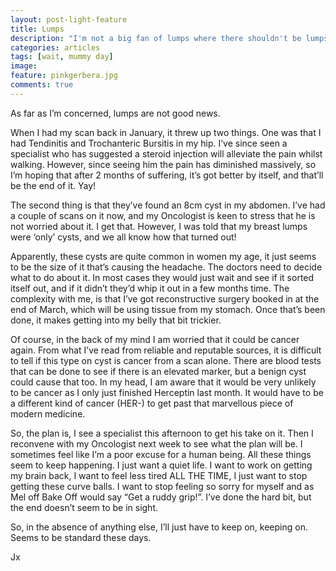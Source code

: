 ```yaml
---
layout: post-light-feature
title: Lumps
description: "I'm not a big fan of lumps where there shouldn't be lumps."
categories: articles
tags: [wait, mummy day]
image:
feature: pinkgerbera.jpg
comments: true
---
```


As far as I’m concerned, lumps are not good news.

When I had my scan back in January, it threw up two things.  One was that I had Tendinitis and Trochanteric Bursitis in my hip.  I’ve since seen a specialist who has suggested a steroid injection will alleviate the pain whilst walking.  However, since seeing him the pain has diminished massively, so I’m hoping that after 2 months of suffering, it’s got better by itself, and that’ll be the end of it.  Yay!

The second thing is that they’ve found an 8cm cyst in my abdomen.  I’ve had a couple of scans on it now, and my Oncologist is keen to stress that he is not worried about it.  I get that.  However, I was told that my breast lumps were ‘only’ cysts, and we all know how that turned out!

Apparently, these cysts are quite common in women my age, it just seems to be the size of it that’s causing the headache.  The doctors need to decide what to do about it.  In most cases they would just wait and see if it sorted itself out, and if it didn’t they’d whip it out in a few months time.  The complexity with me, is that I’ve got reconstructive surgery booked in at the end of March, which will be using tissue from my stomach.  Once that’s been done, it makes getting into my belly that bit trickier.

Of course, in the back of my mind I am worried that it could be cancer again.  From what I’ve read from reliable and reputable sources, it is difficult to tell if this type on cyst is cancer from a scan alone.  There are blood tests that can be done to see if there is an elevated marker, but a benign cyst could cause that too.  In my head, I am aware that it would be very unlikely to be cancer as I only just finished Herceptin last month.  It would have to be a different kind of cancer (HER-) to get past that marvellous piece of modern medicine.

So, the plan is, I see a specialist this afternoon to get his take on it.  Then I reconvene with my Oncologist next week to see what the plan will be.
I sometimes feel like I’m a poor excuse for a human being.  All these things seem to keep happening.  I just want a quiet life.  I want to work on getting my brain back, I want to feel less tired ALL THE TIME, I just want to stop getting these curve balls.  I want to stop feeling so sorry for myself and as Mel off Bake Off would say “Get a ruddy grip!”.  I’ve done the hard bit, but the end doesn’t seem to be in sight.

So, in the absence of anything else,  I’ll just have to keep on, keeping on.  Seems to be standard these days.

Jx
